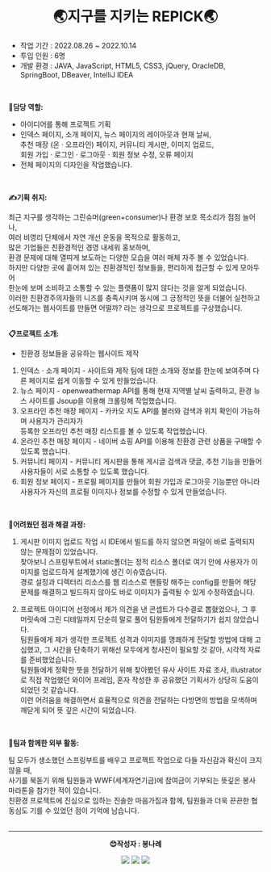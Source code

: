 <h1 align="center">🌏지구를 지키는 REPICK🌏</h1>
 
 <ul>
<li> 작업 기간 : 2022.08.26 ~ 2022.10.14 </li> 
<li> 투입 인원 : 6명 </li> 
<li> 개발 환경 : JAVA, JavaScript, HTML5, CSS3, jQuery, OracleDB, SpringBoot, DBeaver, IntelliJ IDEA </li> 
   </ul>
<br>

<strong>🙋담당 역할:</strong>
- 아이디어를 통해 프로젝트 기획  
- 인덱스 페이지, 소개 페이지, 뉴스 페이지의 레이아웃과 현재 날씨,  
추천 매장 (온 · 오프라인) 페이지, 커뮤니티 게시판, 이미지 업로드,  
회원 가입 · 로그인 · 로그아웃 · 회원 정보 수정, 오류 페이지  
- 전체 페이지의 디자인을 작업했습니다.    
<br>

<strong>✍기획 취지:</strong>

최근 지구를 생각하는 그린슈머(green+consumer)나 환경 보호 목소리가 점점 늘어나,  
여러 비영리 단체에서 자연 개선 운동을 목적으로 활동하고,  
많은 기업들은 친환경적인 경영 내세워 홍보하며,  
환경 문제에 대해 열띠게 보도하는 다양한 모습을 여러 매체 자주 볼 수 있었습니다.  
하지만 다양한 곳에 흩어져 있는 친환경적인 정보들을, 편리하게 접근할 수 있게 모아두어  
한눈에 보며 소비하고 소통할 수 있는 플랫폼이 많지 않다는 것을 알게 되었습니다.  
이러한 친환경주의자들의 니즈를 충족시키며 동시에 그 긍정적인 뜻을 더불어 실천하고   
선도해가는 웹사이트를 만들면 어떨까? 라는 생각으로 프로젝트를 구상했습니다.    
<br>

<strong>📋프로젝트 소개:</strong>

- 친환경 정보들을 공유하는 웹사이트 제작
1. 인덱스 · 소개 페이지 - 사이트와 제작 팀에 대한 소개와 정보를 한눈에 보여주며 다른 페이지로 쉽게 이동할 수 있게 만들었습니다.  
2. 뉴스 페이지 - openweathermap API를 통해 현재 지역별 날씨 출력하고, 환경 뉴스 사이트를 Jsoup을 이용해 크롤링해 작업했습니다.  
3. 오프라인 추천 매장 페이지 - 카카오 지도 API를 불러와 검색과 위치 확인이 가능하며 사용자가 관리자가   
등록한 오프라인 추천 매장 리스트를 볼 수 있도록 작업했습니다.  
6. 온라인 추천 매장 페이지 - 네이버 쇼핑 API를 이용해 친환경 관련 상품을 구매할 수 있도록 했습니다.  
7. 커뮤니티 페이지 - 커뮤니티 게시판을 통해 게시글 검색과 댓글, 추천 기능을 만들어 사용자들이 서로 소통할 수 있도록 했습니다.  
8. 회원 정보 페이지 - 프로필 페이지를 만들어 회원 가입과 로그아웃 기능뿐만 아니라  
사용자가 자신의 프로필 이미지나 정보를 수정할 수 있게 만들었습니다.    
<br>

<strong>🧶어려웠던 점과 해결 과정:</strong>

1. 게시판 이미지 업로드 작업 시 IDE에서 빌드를 하지 않으면 파일이 바로 출력되지 않는 문제점이 있었습니다.  
찾아보니 스프링부트에서 static폴더는 정적 리소스 폴더로 여기 안에 사용자가 이미지를 업로드하게 설계했기에 생긴 이슈였습니다.  
경로 설정과 디렉터리 리소스를 웹 리소스로 핸들링 해주는 config를 만들어 해당 문제를 해결하고 빌드하지 않아도 바로 이미지가 출력될 수 있게 수정하였습니다.    
  
2. 프로젝트 아이디어 선정에서 제가 의견을 낸 콘셉트가 다수결로 뽑혔었으나, 그 후 머릿속에 그린 디테일까지 단순히 말로 풀어 팀원들에게 전달하기가 쉽지 않았습니다.  
팀원들에게 제가 생각한 프로젝트 성격과 이미지를 명쾌하게 전달할 방법에 대해 고심했고, 그 시간을 단축하기 위해선 모두에게 청사진이 필요할 것 같아, 시각적 자료를 준비했었습니다.  
팀원들에게 정확한 뜻을 전달하기 위해 찾아봤던 유사 사이트 자료 조사, illustrator로 직접 작업했던 와이어 프레임, 혼자 작성한 후 공유했던 기획서가 상당히 도움이 되었던 것 같습니다.  
이런 어려움을 해결하면서 효율적으로 의견을 전달하는 다방면의 방법을 모색하며 깨닫게 되어 뜻 깊은 시간이 되었습니다.  
<br>

<strong>🏃팀과 함께한 외부 활동:</strong>

팀 모두가 생소했던 스프링부트를 배우고 프로젝트 작업으로 다들 자신감과 확신이 크지 않을 때,  
사기를 북돋기 위해 팀원들과 WWF(세계자연기금)에 참여금이 기부되는 뜻깊은 봉사 마라톤을 참가한 적이 있습니다.  
친환경 프로젝트에 진심으로 임하는 진솔한 마음가짐과 함께, 팀원들과 더욱 끈끈한 협동심도 기를 수 있었던 점이 기억에 남습니다.  
<br>

 <hr>
 
 
 
 <p align="center">
<strong>😊작성자 : 봉나례</strong>
</p>

<p align="center">
<a href="https://rebornbb.tistory.com/category/PROJECT/RePick">
 <img src="https://img.shields.io/badge/Tistory-000000?style=for-the-badge&logo=Tistory&logoColor=white"></a>
 
 <a href="https://open.kakao.com/o/ssfMykIe">
 <img src="https://img.shields.io/badge/OpenKakao-FFCD00?style=for-the-badge&logo=KakaoTalk&logoColor=black"></a>
  
 <a href="mailto:bongnarye@gmail.com">
 <img src="https://img.shields.io/badge/Gmail-d14836?style=for-the-badge&logo=Gmail&logoColor=white&link=bongnarye7110@gmail.com"/></a>
</p>
